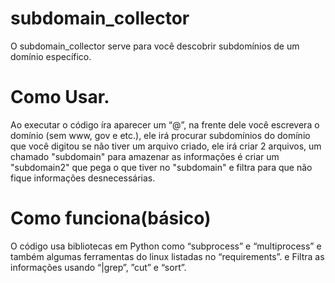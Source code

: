 # subdomain_collector
O subdomain_collector serve para você descobrir subdomínios de um domínio	específico.


# Como Usar.
Ao executar o código íra aparecer um “@”, na frente dele você escrevera o domínio (sem www, gov e etc.), ele irá procurar subdomínios do domínio que você digitou
se não tiver um arquivo criado, ele irá criar 2 arquivos, um chamado "subdomain" para amazenar as informações é criar um "subdomain2" que pega o que tiver no "subdomain" e filtra para que não fique informações desnecessárias.

# Como funciona(básico)
O código usa bibliotecas em Python como “subprocess” e “multiprocess” e também algumas ferramentas do linux listadas no “requirements”. e Filtra as informações usando “|grep”, ”cut” e “sort”.
